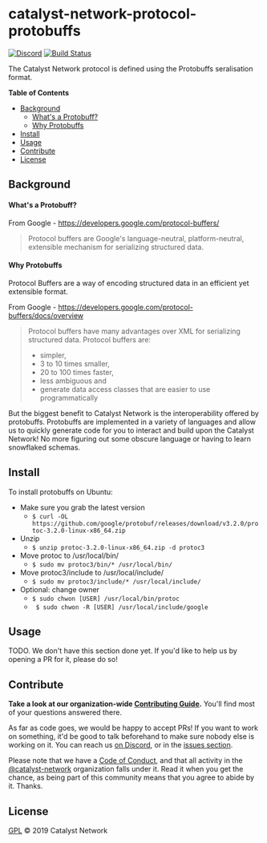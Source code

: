 # catalyst-network-protocol-protobuffs

[![Discord](https://img.shields.io/discord/629667101774446593?color=blueviolet&label=discord)](https://discord.gg/anTP7xm) [![Build Status](https://dev.azure.com/AtlasCityIO/protobuffs%20protocol%20sdk%20csharp/_apis/build/status/protocol-protobuffs%20-%20generate%20C%23%20files?branchName=develop)](https://dev.azure.com/AtlasCityIO/protobuffs%20protocol%20sdk%20csharp/_build/latest?definitionId=8&branchName=develop)

The Catalyst Network protocol is defined using the Protobuffs seralisation format.

<!-- TOC -->

**Table of Contents**

- [Background](#background)
  - [What's a Protobuff?](#whats-a-protobuff)
  - [Why Protobuffs](#why-protobuffs)
- [Install](#install)
- [Usage](#usage)
- [Contribute](#contribute)
- [License](#license)

<!-- /TOC -->

## Background

#### What's a Protobuff?

From Google - https://developers.google.com/protocol-buffers/

> Protocol buffers are Google's language-neutral, platform-neutral,
> extensible mechanism for serializing structured data.


#### Why Protobuffs

Protocol Buffers are a way of encoding structured data in an efficient yet extensible format.

From Google - https://developers.google.com/protocol-buffers/docs/overview

> Protocol buffers have many advantages over XML for serializing
> structured data. Protocol buffers are:
> 
> -   simpler,
> -   3 to 10 times smaller,
> -   20 to 100 times faster,
> -   less ambiguous and
> -   generate data access classes that are easier to use programmatically

But the biggest benefit to Catalyst Network is the interoperability offered by protobuffs. Protobuffs are implemented in a variety of languages and allow us to quickly generate code for you to interact and build upon the Catalyst Network! No more figuring out some obscure language or having to learn snowflaked schemas.

## Install

To install protobuffs on Ubuntu:

 - Make sure you grab the latest version
	 - `$ curl -OL https://github.com/google/protobuf/releases/download/v3.2.0/protoc-3.2.0-linux-x86_64.zip`
- Unzip
	- `$ unzip protoc-3.2.0-linux-x86_64.zip -d protoc3`
- Move protoc to /usr/local/bin/
	- `$ sudo mv protoc3/bin/* /usr/local/bin/`
- Move protoc3/include to /usr/local/include/
	- `$ sudo mv protoc3/include/* /usr/local/include/`
- Optional: change owner
	- `$ sudo chwon [USER] /usr/local/bin/protoc`
	- ` $ sudo chwon -R [USER] /usr/local/include/google`

## Usage

TODO. We don't have this section done yet. If you'd like to help us by opening a PR for it, please do so!

## Contribute

**Take a look at our organization-wide [Contributing Guide](https://github.com/catalyst-network/Community/blob/master/CONTRIBUTING.md).** You'll find most of your questions answered there.

As far as code goes, we would be happy to accept PRs! If you want to work on something, it'd be good to talk beforehand to make sure nobody else is working on it. You can reach us [on Discord](https://discord.gg/anTP7xm), or in the [issues section](https://github.com/catalyst-network/protocol-protobuffs/issues).

Please note that we have a [Code of Conduct](CODE_OF_CONDUCT.md), and that all activity in the [@catalyst-network](https://github.com/catalyst-network) organization falls under it. Read it when you get the chance, as being part of this community means that you agree to abide by it. Thanks.

## License

[GPL](LICENSE) © 2019 Catalyst Network
